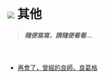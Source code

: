 # ![](https://drive.google.com/uc?id=10INx5_pkhMcYRdx_OO4rXNXxcsvPtBYq) 其他

> ##### 隨便寫寫，請隨便看看...

<br>

* [再會了，曾經的良師，良葛格](https://github.com/RC-Dev-Tech/r-i-p-justin) <br>
